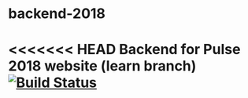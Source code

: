 # backend-2018
<<<<<<< HEAD
Backend for Pulse 2018 website (learn branch) [![Build Status](https://travis-ci.org/ecepulse/backend-2018.svg?branch=learn)](https://travis-ci.org/ecepulse/backend-2018)
=======
